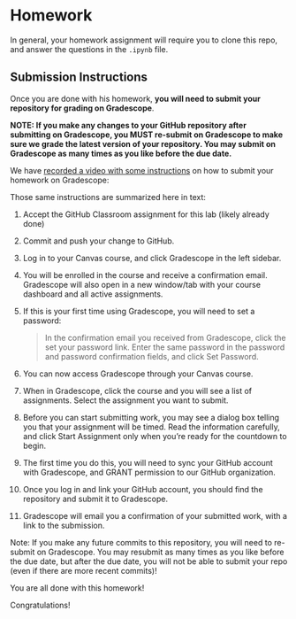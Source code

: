 # Homework

In general, your homework assignment will require you to clone this repo, and answer the questions in the `.ipynb` file.

## Submission Instructions

Once you are done with his homework, **you will need to submit your repository for grading on Gradescope**.

**NOTE: If you make any changes to your GitHub repository after submitting on Gradescope, you MUST re-submit on Gradescope to make sure we grade the latest version of your repository. You may submit on Gradescope as many times as you like before the due date.**

We have [recorded a video with some instructions](https://vimeo.com/570761775) on how to submit your homework on Gradescope:

Those same instructions are summarized here in text:

1. Accept the GitHub Classroom assignment for this lab (likely already done)

1. Commit and push your change to GitHub.

1. Log in to your Canvas course, and click Gradescope in the left sidebar.

1. You will be enrolled in the course and receive a confirmation email. Gradescope will also open in a new window/tab with your course dashboard and all active assignments.

1. If this is your first time using Gradescope, you will need to set a password:

    > In the confirmation email you received from Gradescope, click the set your password link.
    > Enter the same password in the password and password confirmation fields, and click Set Password.

1. You can now access Gradescope through your Canvas course.

1. When in Gradescope, click the course and you will see a list of assignments. Select the assignment you want to submit.

1. Before you can start submitting work, you may see a dialog box telling you that your assignment will be timed. Read the information carefully, and click Start Assignment only when you’re ready for the countdown to begin.

1. The first time you do this, you will need to sync your GitHub account with Gradescope, and GRANT permission to our GitHub organization.

1. Once you log in and link your GitHub account, you should find the repository and submit it to Gradescope.

1. Gradescope will email you a confirmation of your submitted work, with a link to the submission.

Note: If you make any future commits to this repository, you will need to re-submit on Gradescope.
You may resubmit as many times as you like before the due date, but after the due date, you will not be able to submit your repo (even if there are more recent commits)!

You are all done with this homework!

Congratulations!